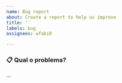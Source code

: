 ```yaml
---
name: Bug report
about: Create a report to help us improve
title: ''
labels: bug
assignees: wfabi0

---
```


### 📋 Qual o problema?

...
